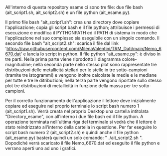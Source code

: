 All'interno di questa repository esame ci sono tre file: due file bash (ait_script1.sh, ait_script2.sh) e un file python (ait_esame.py). 

Il primo file bash "ait_script1.sh": crea una directory dove copiare l'applicazione; copia gli script bash e il file python; attribuisce i permessi di esecuzione e modifica il PYTHONPATH ed il PATH di sistema in modo che l'applicazione nel suo complesso sia eseguibile con un singolo comando.
Il secondo file bash "ait_script2.sh": scarica il file dal link 'https://raw.githubusercontent.com/MilenaValentini/TRM_Dati/main/Nemo_6670.dat' e lancia lo script in python. 
Il file python "ait_esame.py": è diviso in tre parti. Nella prima parte viene riprodotto il diagramma colore-magnitudine; nella seconda parte nello stesso plot sono rappresentate tre distribuzioni delle metallicità stellari per le stelle in tre sotto-campioni (tramite tre istogrammi) e vengono inoltre calcolate le medie e le mediane per tutte e tre le ditribuzioni; nella terza parte vengono riportate sullo stesso plot tre distribuzioni di metallicità in funzione della massa per tre sotto-campioni.


Per il corretto funzionamento dell'applicazione il lettore deve inizialmente copiare ed eseguire nel proprio terminale lo script bash numero 1 (ait_script1.sh). 
Verrà creata nel proprio Desktop una cartella intitolata "Directory_esame", con all'interno i due file bash ed il file python. 
A operazione terminata nell'ultima riga del terminale si vedrà che il lettore è stato reindrizzato all'interno della cartella in questione. 
Per far eseguire lo script bash numero 2 (ait_script2.sh) e quindi anche il file python (ait_esame.py) basterà quindi un solo comando: " ./ait_script2.sh ". 
Dopodiché verrà scaricato il file Nemo_6670.dat ed eseguito il file python e verrano aperti uno ad uno i grafici. 
